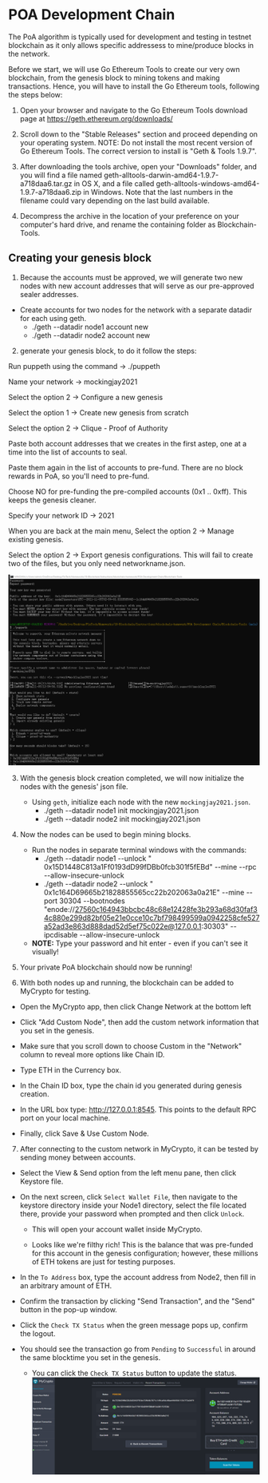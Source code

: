# POA Development Chain

The PoA algorithm is typically used for development and testing in testnet blockchain as it only allows specific addressess to mine/produce blocks in the network.

Before we start, we will use Go Ethereum Tools to create our very own blockchain, from the genesis block to mining tokens and making transactions. Hence, you will have to install the Go Ethereum tools, following the steps below:
1. Open your browser and navigate to the Go Ethereum Tools download page at https://geth.ethereum.org/downloads/

2. Scroll down to the "Stable Releases" section and proceed depending on your operating system.
NOTE: Do not install the most recent version of Go Ethereum Tools. The correct version to install is "Geth & Tools 1.9.7".

3. After downloading the tools archive, open your "Downloads" folder, and you will find a file named geth-alltools-darwin-amd64-1.9.7-a718daa6.tar.gz in OS X, and a file called geth-alltools-windows-amd64-1.9.7-a718daa6.zip in Windows. Note that the last numbers in the filename could vary depending on the last build available.

4. Decompress the archive in the location of your preference on your computer's hard drive, and rename the containing folder as Blockchain-Tools. 

## Creating your genesis block


1. Because the accounts must be approved, we will generate two new nodes with new account addresses that will serve as our pre-approved sealer addresses.

 * Create accounts for two nodes for the network with a separate datadir for each using geth.
   * ./geth --datadir node1 account new
   * ./geth --datadir node2 account new

2. generate your genesis block, to do it follow the steps:

Run puppeth using the command -> ./puppeth

Name your network -> mockingjay2021

Select the option 2 -> Configure a new genesis

Select the option 1 -> Create new genesis from scratch

Select the option 2 -> Clique - Proof of Authority

Paste both account addresses that we creates in the first astep, one at a time into the list of accounts to seal.

Paste them again in the list of accounts to pre-fund. There are no block rewards in PoA, so you'll need to pre-fund.

Choose NO for pre-funding the pre-compiled accounts (0x1 .. 0xff). This keeps the genesis cleaner.

Specify your network ID -> 2021

When you are back at the main menu, Select the option 2 -> Manage existing genesis.

Select the option 2 -> Export genesis configurations. This will fail to create two of the files, but you only need networkname.json.

![pupth_config](Images/pupth_config.png)

3. With the genesis block creation completed, we will now initialize the nodes with the genesis' json file.

    * Using `geth`, initialize each node with the new `mockingjay2021.json`.
        * ./geth --datadir node1 init mockingjay2021.json
        * ./geth --datadir node2 init mockingjay2021.json

4. Now the nodes can be used to begin mining blocks.

    * Run the nodes in separate terminal windows with the commands:
        *  ./geth --datadir node1 --unlock " 0x15D1448C813a1Ff0193dD99fDBb0fcb301f5fEBd" --mine --rpc --allow-insecure-unlock
        *  ./geth --datadir node2 --unlock " 0x1c164D69665b21828855565cc22b202063a0a21E" --mine --port 30304 --bootnodes "enode://27560c164943bbcbc48c68e12428fe3b293a68d30faf34c880e299d82bf05e21e0cce10c7bf798499599a0942258cfe527a52ad3e863d888dad52d5ef75c022e@127.0.0.1:30303" --ipcdisable --allow-insecure-unlock
    * **NOTE:** Type your password and hit enter - even if you can't see it visually!

    
5. Your private PoA blockchain should now be running!

6. With both nodes up and running, the blockchain can be added to MyCrypto for testing.

 * Open the MyCrypto app, then click Change Network at the bottom left
 * Click "Add Custom Node", then add the custom network information that you set in the genesis.
* Make sure that you scroll down to choose Custom in the "Network" column to reveal more options like Chain ID.
* Type ETH in the Currency box.

* In the Chain ID box, type the chain id you generated during genesis creation.

* In the URL box type: http://127.0.0.1:8545. This points to the default RPC port on your local machine.

* Finally, click Save & Use Custom Node.

7. After connecting to the custom network in MyCrypto, it can be tested by sending money between accounts.

* Select the View & Send option from the left menu pane, then click Keystore file.
* On the next screen, click `Select Wallet File`, then navigate to the keystore directory inside your Node1 directory, select the file located there, provide your password when prompted and then click `Unlock`.

    * This will open your account wallet inside MyCrypto. 
    
    * Looks like we're filthy rich! This is the balance that was pre-funded for this account in the genesis configuration; however, these millions of ETH tokens are just for testing purposes.   
* In the `To Address` box, type the account address from Node2, then fill in an arbitrary amount of ETH.

* Confirm the transaction by clicking "Send Transaction", and the "Send" button in the pop-up window. 

* Click the `Check TX Status` when the green message pops up, confirm the logout.

* You should see the transaction go from `Pending` to `Successful` in around the same blocktime you set in the genesis.

    * You can click the `Check TX Status` button to update the status.
     ![successful transaction](Images/transaction_status.png)
